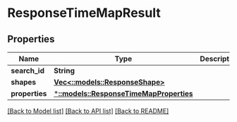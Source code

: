 # ResponseTimeMapResult

## Properties
Name | Type | Description | Notes
------------ | ------------- | ------------- | -------------
**search_id** | **String** |  | 
**shapes** | [**Vec<::models::ResponseShape>**](ResponseShape.md) |  | 
**properties** | [***::models::ResponseTimeMapProperties**](ResponseTimeMapProperties.md) |  | 

[[Back to Model list]](../README.md#documentation-for-models) [[Back to API list]](../README.md#documentation-for-api-endpoints) [[Back to README]](../README.md)



